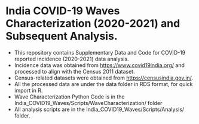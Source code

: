 # India COVID-19 Waves Characterization (2020-2021) and Subsequent Analysis.

- This repository contains Supplementary Data and Code for COVID-19 reported incidence (2020-2021) data analysis. 
- Incidence data was obtained from https://www.covid19india.org/ and processed to align with the Census 2011 dataset.
- Census-related datasets were obtained from https://censusindia.gov.in/.
- All the processed data are under the data folder in RDS format, for quick import in R.
- Wave Characterization Python Code is in the India_COVID19_Waves/Scripts/WaveCharacterization/ folder
- All analysis scripts are in the India_COVID19_Waves/Scripts/Analysis/ folder.
